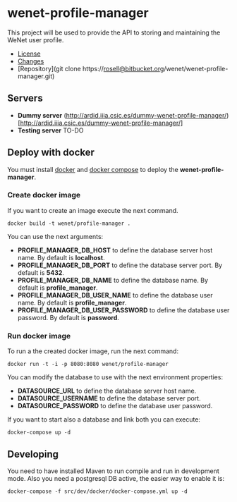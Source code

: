 # wenet-profile-manager

This project will be used to provide the API to storing and maintaining the WeNet user profile.

 - [License](LICENSE)
 - [Changes](CHANGELOG)
 - [Repository](git clone https://rosell@bitbucket.org/wenet/wenet-profile-manager.git)
 
 ## Servers
 
  - **Dummy server** (http://ardid.iiia.csic.es/dummy-wenet-profile-manager/)[http://ardid.iiia.csic.es/dummy-wenet-profile-manager/]
  - **Testing server** TO-DO
  
  
  ## Deploy with docker
  
  You must install [docker](https://docs.docker.com/install/) and
  [docker compose](https://docs.docker.com/compose/install/) to deploy
  the **wenet-profile-manager**.
  
  ### Create docker image

If you want to create an image execute the next command.

```
docker build -t wenet/profile-manager .
```

You can use the next arguments:

 - **PROFILE_MANAGER_DB_HOST** to define the database server host name. By default is **localhost**.
 - **PROFILE_MANAGER_DB_PORT** to define the database server port. By default is **5432**.
 - **PROFILE_MANAGER_DB_NAME** to define the database name. By default is **profile_manager**.
 - **PROFILE_MANAGER_DB_USER_NAME** to define the database user name. By default is **profile_manager**.
 - **PROFILE_MANAGER_DB_USER_PASSWORD** to define the database user password. By default is **password**.
 
 ### Run docker image

To run a the created docker image, run the next command:

```
docker run -t -i -p 8080:8080 wenet/profile-manager
```

You can modify the database to use with the next environment properties:

 - **DATASOURCE_URL** to define the database server host name.
 - **DATASOURCE_USERNAME** to define the database server port.
 - **DATASOURCE_PASSWORD** to define the database user password.


If you want to start also a database and link both you can execute:

```
docker-compose up -d
```

## Developing

You need to have installed Maven to run compile and run in development mode.
Also you need  a postgresql DB active, the easier way to enable it is:

```
docker-compose -f src/dev/docker/docker-compose.yml up -d
```
